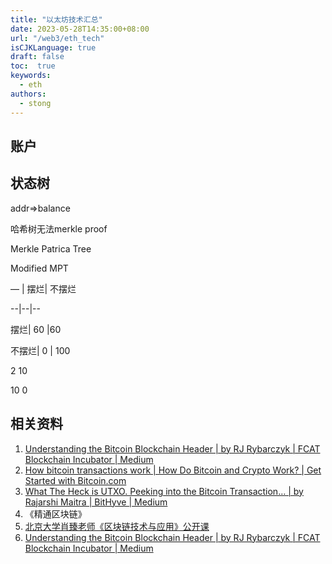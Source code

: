 ```yaml
---
title: "以太坊技术汇总"
date: 2023-05-28T14:35:00+08:00
url: "/web3/eth_tech"
isCJKLanguage: true
draft: false
toc:  true
keywords:
  - eth
authors:
  - stong
---
```






## 账户

## 状态树

addr=>balance

哈希树无法merkle proof

Merkle Patrica Tree

Modified MPT



— | 摆烂| 不摆烂

--|--|--

摆烂| 60 |60

不摆烂| 0 | 100



2 10

10 0









## 相关资料

1. [Understanding the Bitcoin Blockchain Header | by RJ Rybarczyk | FCAT Blockchain Incubator | Medium](https://medium.com/fcats-blockchain-incubator/understanding-the-bitcoin-blockchain-header-a2b0db06b515)
2. [How bitcoin transactions work | How Do Bitcoin and Crypto Work? | Get Started with Bitcoin.com](https://www.bitcoin.com/get-started/how-bitcoin-transactions-work/)
3. [What The Heck is UTXO. Peeking into the Bitcoin Transaction… | by Rajarshi Maitra | BitHyve | Medium](https://medium.com/bitbees/what-the-heck-is-utxo-ca68f2651819)
4. 《精通区块链》
5. [北京大学肖臻老师《区块链技术与应用》公开课](https://www.bilibili.com/video/BV1Vt411X7JF?p=1&vd_source=b21f0ba0bbbd941ea05c4a71553d4c11)
6. [Understanding the Bitcoin Blockchain Header | by RJ Rybarczyk | FCAT Blockchain Incubator | Medium](https://medium.com/fcats-blockchain-incubator/understanding-the-bitcoin-blockchain-header-a2b0db06b515)

